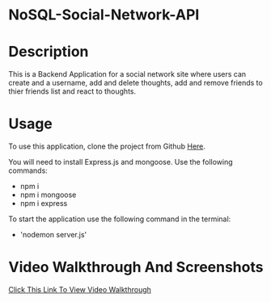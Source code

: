 # NoSQL-Social-Network-API

# Description
This is a Backend Application for a social network site where users can create and a username, add and delete thoughts, add and remove friends to thier friends list and react to thoughts.
<br>

# Usage

 To use this application, clone the project from Github [Here](https://github.com/natale565/18-NoSQL-Social-Network-API).

You will need to install Express.js and mongoose. Use the following commands:

- npm i
- npm i mongoose
- npm i express

To start the application use the following command in the terminal:

- 'nodemon server.js'

# Video Walkthrough And Screenshots

[Click This Link To View Video Walkthrough]()